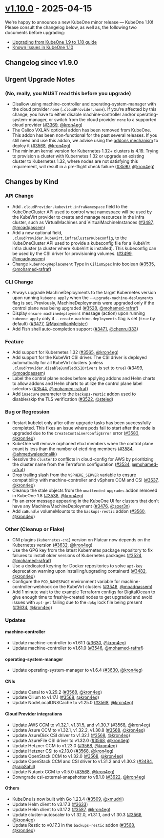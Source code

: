 # [v1.10.0](https://github.com/kubermatic/kubeone/releases/tag/v1.10.0) - 2025-04-15

We're happy to announce a new KubeOne minor release — KubeOne 1.10! Please
consult the changelog below, as well as, the following two documents before
upgrading:

- [Upgrading from KubeOne 1.9 to 1.10 guide](https://docs.kubermatic.com/kubeone/v1.10/tutorials/upgrading/upgrading-from-1.9-to-1.10/)
- [Known Issues in KubeOne 1.10](https://docs.kubermatic.com/kubeone/v1.10/known-issues/)

## Changelog since v1.9.0

## Urgent Upgrade Notes 

### (No, really, you MUST read this before you upgrade)

- Disallow using machine-controller and operating-system-manager with the cloud provider `none` (`.cloudProvider.none`). If you're affected by this change, you have to either disable machine-controller and/or operating-system-manager, or switch from the cloud provider `none` to a supported cloud provider ([#3369](https://github.com/kubermatic/kubeone/pull/3369), [@kron4eg](https://github.com/kron4eg))
- The Calico VXLAN optional addon has been removed from KubeOne. This addon has been non-functional for the past several releases. If you still need and use this addon, we advise using the [addons mechanism](https://docs.kubermatic.com/kubeone/v1.9/guides/addons/) to deploy it ([#3568](https://github.com/kubermatic/kubeone/pull/3568), [@kron4eg](https://github.com/kron4eg))
- The minimum kernel version for Kubernetes 1.32+ clusters is 4.19. Trying to provision a cluster with Kubernetes 1.32 or upgrade an existing cluster to Kubernetes 1.32, where nodes are not satisfying this requirement, will result in a pre-flight check failure ([#3590](https://github.com/kubermatic/kubeone/pull/3590), [@kron4eg](https://github.com/kron4eg))

## Changes by Kind

### API Change

- Add `.cloudProvider.kubevirt.infraNamespace` field to the KubeOneCluster API used to control what namespace will be used by the KubeVirt provider to create and manage resources in the infra cluster, such as VirtualMachines and VirtualMachineInstances ([#3487](https://github.com/kubermatic/kubeone/pull/3487), [@moadqassem](https://github.com/moadqassem))
- Add a new optional field, `.cloudProvider.kubevirt.infraClusterKubeconfig`, to the KubeOneCluster API used to provide a kubeconfig file for a KubeVirt infra cluster (a cluster where KubeVirt is installed). This kubeconfig can be used by the CSI driver for provisioning volumes. ([#3499](https://github.com/kubermatic/kubeone/pull/3499), [@moadqassem](https://github.com/moadqassem))
- Change `kubeProxyReplacement` Type in `CiliumSpec` into boolean ([#3535](https://github.com/kubermatic/kubeone/pull/3535), [@mohamed-rafraf](https://github.com/mohamed-rafraf))

### CLI Change

- Always upgrade MachineDeployments to the target Kubernetes version upon running `kubeone apply` when the `--upgrade-machine-deployments` flag is set. Previously, MachineDeployments were upgraded only if the control plane was being upgraded ([#3528](https://github.com/kubermatic/kubeone/pull/3528), [@mohamed-rafraf](https://github.com/mohamed-rafraf))
- Display `ensure machinedeployment` message (action) upon running `kubeone apply` only if `--create-machine-deployments` flag is set (`true` by default) ([#3477](https://github.com/kubermatic/kubeone/pull/3477), [@MaximilianMeister](https://github.com/MaximilianMeister))
- Add Fish shell auto-completion support ([#3471](https://github.com/kubermatic/kubeone/pull/3471), [@chenrui333](https://github.com/chenrui333))

### Feature

- Add support for Kubernetes 1.32 ([#3565](https://github.com/kubermatic/kubeone/pull/3565), [@kron4eg](https://github.com/kron4eg))
- Add support for the KubeVirt CSI driver. The CSI driver is deployed automatically for all KubeVirt clusters (unless `.cloudProvider.disableBundledCSIDrivers` is set to `true`) ([#3499](https://github.com/kubermatic/kubeone/pull/3499), [@moadqassem](https://github.com/moadqassem))
- Label the control plane nodes before applying addons and Helm charts to allow addons and Helm charts to utilize the control plane label selectors ([#3544](https://github.com/kubermatic/kubeone/pull/3544), [@mohamed-rafraf](https://github.com/mohamed-rafraf))
- Add `insecure` parameter to the `backups-restic` addon used to disable/skip the TLS verification ([#3522](https://github.com/kubermatic/kubeone/pull/3522), [@steled](https://github.com/steled))

### Bug or Regression

- Restart kubelet only after other upgrade tasks has been successfully completed. This fixes an issue where pods fail to start after the node is upgraded due to the `CreateContainerConfigError` error ([#3583](https://github.com/kubermatic/kubeone/pull/3583), [@kron4eg](https://github.com/kron4eg))
- KubeOne will remove orphaned etcd members when the control plane count is less than the number of etcd ring members ([#3584](https://github.com/kubermatic/kubeone/pull/3584), [@ahmedwaleedmalik](https://github.com/ahmedwaleedmalik))
- Resolve the `clusterID` conflicts in cloud-config for AWS by prioritizing the cluster name from the Terraform configuration ([#3534](https://github.com/kubermatic/kubeone/pull/3534), [@mohamed-rafraf](https://github.com/mohamed-rafraf))
- Drop trailing slash from the `VSPHERE_SERVER` variable to ensure compatibility with machine-controller and vSphere CCM and CSI ([#3537](https://github.com/kubermatic/kubeone/pull/3537), [@kron4eg](https://github.com/kron4eg))
- Cleanup the stale objects from the `unattended-upgrades` addon removed in KubeOne 1.8 ([#3538](https://github.com/kubermatic/kubeone/pull/3538), [@kron4eg](https://github.com/kron4eg))
- Fix an error message appearing in the KubeOne UI for clusters that don't have any Machine/MachineDeployment ([#3476](https://github.com/kubermatic/kubeone/pull/3476), [@soer3n](https://github.com/soer3n))
- Add `caBundle` volumeMounts to the `backups-restic` addon ([#3560](https://github.com/kubermatic/kubeone/pull/3560), [@kron4eg](https://github.com/kron4eg))

### Other (Cleanup or Flake)

- CNI plugins (`kubernetes-cni`) version on Flatcar now depends on the Kubernetes version ([#3632](https://github.com/kubermatic/kubeone/pull/3632), [@kron4eg](https://github.com/kron4eg))
- Use the GPG key from the latest Kubernetes package repository to fix failures to install older versions of Kubernetes packages ([#3524](https://github.com/kubermatic/kubeone/pull/3524), [@mohamed-rafraf](https://github.com/mohamed-rafraf))
- Use a dedicated keyring for Docker repositories to solve `apt-key` deprecation warning upon installing/upgrading containerd ([#3482](https://github.com/kubermatic/kubeone/pull/3482), [@kron4eg](https://github.com/kron4eg))
- Configure the `POD_NAMESPACE` environment variable for machine-controller-webhook on the KubeVirt clusters ([#3548](https://github.com/kubermatic/kubeone/pull/3548), [@moadqassem](https://github.com/moadqassem))
- Add 1 minute wait to the example Terraform configs for DigitalOcean to give enough time to freshly-created nodes to get upgraded and avoid issues with `apt-get` failing due to the `dpkg` lock file being present ([#3634](https://github.com/kubermatic/kubeone/pull/3634), [@kron4eg](https://github.com/kron4eg))

### Updates

#### machine-controller

- Update machine-controller to v1.61.1 ([#3630](https://github.com/kubermatic/kubeone/pull/3630), [@kron4eg](https://github.com/kron4eg))
- Update machine-controller to v1.61.0 ([#3546](https://github.com/kubermatic/kubeone/pull/3546), [@mohamed-rafraf](https://github.com/mohamed-rafraf))

#### operating-system-manager

- Update operating-system-manager to v1.6.4 ([#3630](https://github.com/kubermatic/kubeone/pull/3630), [@kron4eg](https://github.com/kron4eg))

#### CNIs

- Update Canal to v3.29.2 ([#3568](https://github.com/kubermatic/kubeone/pull/3568), [@kron4eg](https://github.com/kron4eg))
- Update Cilium to v1.17.1 ([#3568](https://github.com/kubermatic/kubeone/pull/3568), [@kron4eg](https://github.com/kron4eg))
- Update NodeLocalDNSCache to v1.25.0 ([#3568](https://github.com/kubermatic/kubeone/pull/3568), [@kron4eg](https://github.com/kron4eg))

#### Cloud Provider integrations

- Update AWS CCM to v1.32.1, v1.31.5, and v1.30.7 ([#3568](https://github.com/kubermatic/kubeone/pull/3568), [@kron4eg](https://github.com/kron4eg))
- Update Azure CCM to v1.32.1, v1.32.2, v1.30.8 ([#3568](https://github.com/kubermatic/kubeone/pull/3568), [@kron4eg](https://github.com/kron4eg))
- Update AzureDisk CSI driver to v1.32.1 ([#3568](https://github.com/kubermatic/kubeone/pull/3568), [@kron4eg](https://github.com/kron4eg))
- Update AzureFile CSI driver to v1.32.0 ([#3568](https://github.com/kubermatic/kubeone/pull/3568), [@kron4eg](https://github.com/kron4eg))
- Update Hetzner CCM to v1.23.0 ([#3568](https://github.com/kubermatic/kubeone/pull/3568), [@kron4eg](https://github.com/kron4eg))
- Update Hetzner CSI to v2.13.0 ([#3568](https://github.com/kubermatic/kubeone/pull/3568), [@kron4eg](https://github.com/kron4eg))
- Update OpenStack CCM to v1.32.0 ([#3568](https://github.com/kubermatic/kubeone/pull/3568), [@kron4eg](https://github.com/kron4eg))
- Update OpenStack CCM and CSI driver to v1.31.2 and v1.30.2 ([#3484](https://github.com/kubermatic/kubeone/pull/3484), [@rajaSahil](https://github.com/rajaSahil))
- Update Nutanix CCM to v0.5.0 ([#3568](https://github.com/kubermatic/kubeone/pull/3568), [@kron4eg](https://github.com/kron4eg))
- Downgrade csi-external-snapshotter to v8.1.0 ([#3622](https://github.com/kubermatic/kubeone/pull/3622), [@kron4eg](https://github.com/kron4eg))

#### Others

- KubeOne is now built with Go 1.23.4 ([#3509](https://github.com/kubermatic/kubeone/pull/3509), [@xmudrii](https://github.com/xmudrii))
- Update Helm client to v3.17.3 ([#3633](https://github.com/kubermatic/kubeone/pull/3633))
- Update Helm client to v3.17.2 ([#3587](https://github.com/kubermatic/kubeone/pull/3587), [@kron4eg](https://github.com/kron4eg))
- Update cluster-autoscaler to v1.32.0, v1.31.1, and v1.30.3 ([#3568](https://github.com/kubermatic/kubeone/pull/3568), [@kron4eg](https://github.com/kron4eg))
- Update Restic to v0.17.3 in the `backups-restic` addon ([#3568](https://github.com/kubermatic/kubeone/pull/3568), [@kron4eg](https://github.com/kron4eg))
